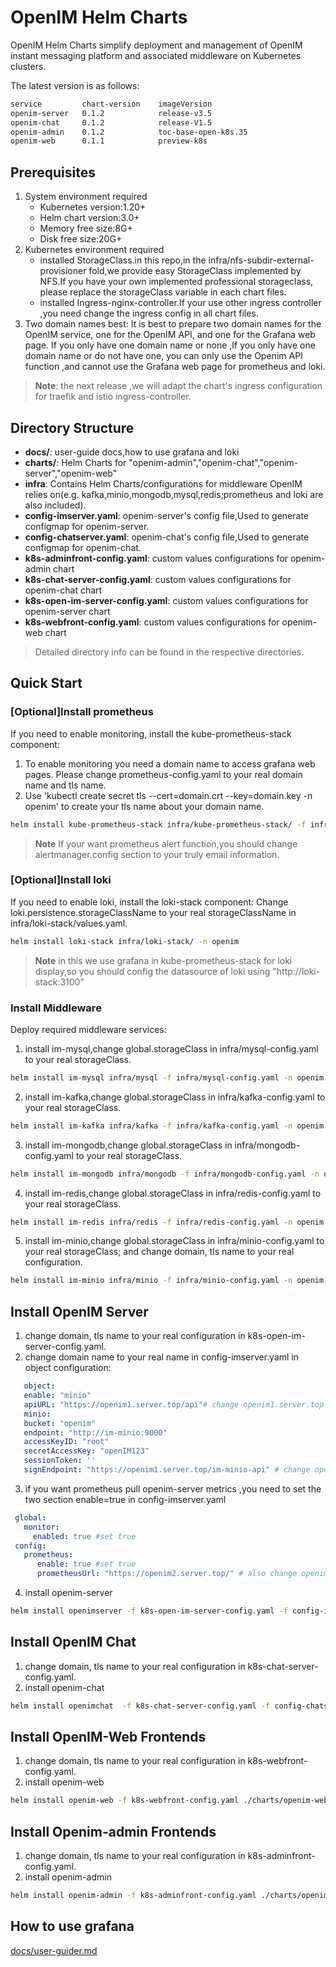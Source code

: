 # OpenIM Helm Charts

OpenIM Helm Charts simplify deployment and management of OpenIM instant messaging platform and associated middleware on Kubernetes clusters.

The latest version is as follows:

```bash
service         chart-version    imageVersion
openim-server   0.1.2            release-v3.5
openim-chat     0.1.2            release-V1.5
openim-admin    0.1.2            toc-base-open-k8s.35
openim-web      0.1.1            preview-k8s
```

## Prerequisites

1. System environment required
    + Kubernetes version:1.20+
    + Helm chart version:3.0+
    + Memory free size:8G+
    + Disk free size:20G+
2. Kubernetes environment required
    + installed StorageClass.in this repo,in the infra/nfs-subdir-external-provisioner fold,we provide easy StorageClass implemented by NFS.If you have your own implemented professional storageclass, please replace the storageClass variable in each chart files.
    + installed Ingress-nginx-controller.If your use other ingress controller ,you need change the ingress config in all chart files.
3. Two domain names best: It is best to prepare two domain names for the OpenIM service, one for the OpenIM API, and one for the Grafana web page. If you only have one domain name or none ,If you only have one domain name or do not have one, you can only use the Openim API function ,and cannot use the Grafana web page for prometheus and loki.

> **Note**: the next release ,we will adapt the chart's ingress configuration for traefik and istio ingress-controller.

## Directory Structure
+ **docs/**: user-guide docs,how to use grafana and loki
+ **charts/**: Helm Charts for "openim-admin","openim-chat","openim-server","openim-web"
+ **infra**: Contains Helm Charts/configurations for middleware OpenIM relies on(e.g. kafka,minio,mongodb,mysql,redis;prometheus and loki are also included).
+ **config-imserver.yaml**: openim-server's config file,Used to generate configmap for openim-server.
+ **config-chatserver.yaml**: openim-chat's config file,Used to generate configmap for openim-chat.
+ **k8s-adminfront-config.yaml**: custom values configurations for openim-admin chart
+ **k8s-chat-server-config.yaml**: custom values configurations for openim-chat chart
+ **k8s-open-im-server-config.yaml**: custom values configurations for openim-server chart
+ **k8s-webfront-config.yaml**: custom values configurations for openim-web chart

> Detailed directory info can be found in the respective directories.

## Quick Start

### [Optional]Install prometheus

If you need to enable monitoring, install the kube-prometheus-stack component:

1. To enable monitoring you need a domain name to access grafana web pages. Please change prometheus-config.yaml to your real domain name and tls name.
2. Use 'kubectl create secret tls <yourtlsname> --cert=domain.crt --key=domain.key -n openim' to create your tls name about your domain name.

```bash
helm install kube-prometheus-stack infra/kube-prometheus-stack/ -f infra/prometheus-config.yaml -n openim
```

> **Note**
> If your want prometheus alert function,you should change alertmanager.config section to your truly email information.
>

### [Optional]Install loki

If you need to enable loki, install the loki-stack component:
Change loki.persistence.storageClassName to your real storageClassName in infra/loki-stack/values.yaml.

```bash
helm install loki-stack infra/loki-stack/ -n openim
```

> **Note**
> in this we use grafana in kube-prometheus-stack for loki display,so you should config the datasource of loki using "http://loki-stack:3100"
>

### Install Middleware

Deploy required middleware services:

1. install im-mysql,change global.storageClass in infra/mysql-config.yaml to your real storageClass.

```bash
helm install im-mysql infra/mysql -f infra/mysql-config.yaml -n openim
```

2. install im-kafka,change global.storageClass in infra/kafka-config.yaml to your real storageClass.

```bash
helm install im-kafka infra/kafka -f infra/kafka-config.yaml -n openim
```

3. install im-mongodb,change global.storageClass in infra/mongodb-config.yaml to your real storageClass.

```bash
helm install im-mongodb infra/mongodb -f infra/mongodb-config.yaml -n openim
```

4. install im-redis,change global.storageClass in infra/redis-config.yaml to your real storageClass.

```bash
helm install im-redis infra/redis -f infra/redis-config.yaml -n openim
```

5. install im-minio,change global.storageClass in infra/minio-config.yaml to your real storageClass; and change domain, tls name to your real configuration.

```bash
helm install im-minio infra/minio -f infra/minio-config.yaml -n openim
```

## Install OpenIM Server

1. change domain, tls name to your real configuration in k8s-open-im-server-config.yaml.
2. change domain name to your real name in config-imserver.yaml in object configuration:

```yaml
   object:
   enable: "minio"
   apiURL: "https://openim1.server.top/api"# change openim1.server.top to your real domain name
   minio:
   bucket: "openim"
   endpoint: "http://im-minio:9000"
   accessKeyID: "root"
   secretAccessKey: "openIM123"
   sessionToken: ''
   signEndpoint: "https://openim1.server.top/im-minio-api" # change openim1.server.top to your real domain name
```

3. if you want prometheus pull openim-server metrics ,you need to set the two section enable=true in config-imserver.yaml

```yaml
 global:
   monitor:
     enabled: true #set true
 config:
   prometheus:
      enable: true #set true
      prometheusUrl: "https://openim2.server.top/" # also change openim2.server.top your real domain name for grafana website
```

4. install openim-server

```bash
helm install openimserver -f k8s-open-im-server-config.yaml -f config-imserver.yaml -f notification.yaml  ./charts/openim-server/ -n openim
```

## Install OpenIM Chat

1. change domain, tls name to your real configuration in k8s-chat-server-config.yaml.
2. install openim-chat

```bash
helm install openimchat  -f k8s-chat-server-config.yaml -f config-chatserver.yaml ./charts/openim-chat/ -n openim
```

## Install OpenIM-Web Frontends

1. change domain, tls name to your real configuration in k8s-webfront-config.yaml.
2. install openim-web

```bash
helm install openim-web -f k8s-webfront-config.yaml ./charts/openim-web/ -n openim
```

## Install Openim-admin Frontends

1. change domain, tls name to your real configuration in k8s-adminfront-config.yaml.
2. install openim-admin

```bash
helm install openim-admin -f k8s-adminfront-config.yaml ./charts/openim-admin/ -n openim
```

## How to use grafana
[docs/user-guider.md](docs/user-guide.md)


